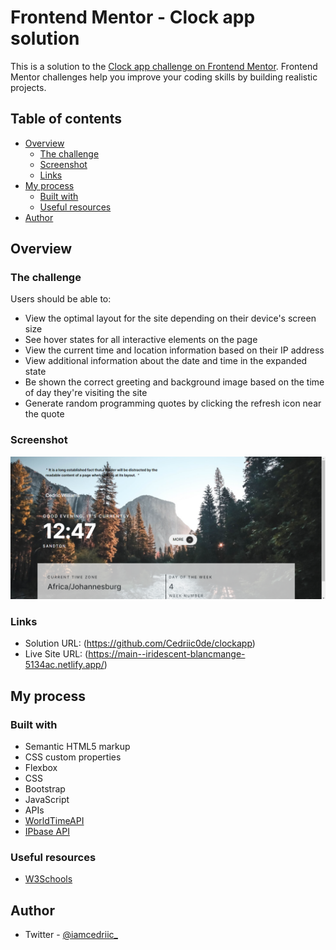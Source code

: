 # Frontend Mentor - Clock app solution

This is a solution to the [Clock app challenge on Frontend Mentor](https://www.frontendmentor.io/challenges/clock-app-LMFaxFwrM). Frontend Mentor challenges help you improve your coding skills by building realistic projects. 

## Table of contents

- [Overview](#overview)
  - [The challenge](#the-challenge)
  - [Screenshot](#screenshot)
  - [Links](#links)
- [My process](#my-process)
  - [Built with](#built-with)
  - [Useful resources](#useful-resources)
- [Author](#author)

## Overview

### The challenge

Users should be able to:

- View the optimal layout for the site depending on their device's screen size
- See hover states for all interactive elements on the page
- View the current time and location information based on their IP address
- View additional information about the date and time in the expanded state
- Be shown the correct greeting and background image based on the time of day they're visiting the site
- Generate random programming quotes by clicking the refresh icon near the quote

### Screenshot

![](images/screenshot.png)

### Links

- Solution URL: (https://github.com/Cedriic0de/clockapp)
- Live Site URL: (https://main--iridescent-blancmange-5134ac.netlify.app/)

## My process

### Built with

- Semantic HTML5 markup
- CSS custom properties
- Flexbox
- CSS
- Bootstrap
- JavaScript
- APIs
- [WorldTimeAPI](https://worldtimeapi.org/) 
- [IPbase API](https://app.ipbase.com/)

### Useful resources

- [W3Schools](https://www.w3schols.com)

## Author

- Twitter - [@iamcedriic_](https://www.twitter.com/iamcedriic_)
